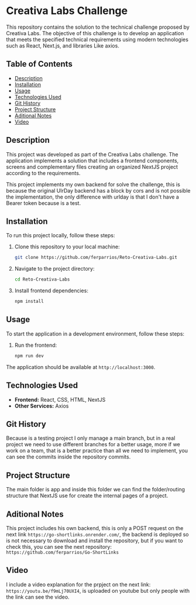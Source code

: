# Creativa Labs Challenge

This repository contains the solution to the technical challenge proposed by Creativa Labs. The objective of this challenge is to develop an application that meets the specified technical requirements using modern technologies such as React, Next.js, and libraries Like axios.

## Table of Contents

- [Description](#description)
- [Installation](#installation)
- [Usage](#usage)
- [Technologies Used](#technologies-used)
- [Git History](#git-history)
- [Project Structure](#project-structure)
- [Aditional Notes](#aditional-notes)
- [Video](#video)

## Description

This project was developed as part of the Creativa Labs challenge. The application implements a solution that includes a frontend  components, screens and complementary files creating an organized NextJS project according to the requirements.

This project implements my own backend for solve the challenge, this is because the original UlrDay backend has a block by cors and is not possible the implementation, the only difference with urlday is that I don't have a Bearer token because is a test.

## Installation

To run this project locally, follow these steps:

1. Clone this repository to your local machine:
    ```bash
    git clone https://github.com/ferparrios/Reto-Creativa-Labs.git
    ```

2. Navigate to the project directory:
    ```bash
    cd Reto-Creativa-Labs
    ```

3. Install frontend dependencies:
    ```bash
    npm install
    ```


## Usage

To start the application in a development environment, follow these steps:


1. Run the frontend:
    ```bash
    npm run dev
    ```

The application should be available at `http://localhost:3000`.

## Technologies Used

- **Frontend:** React, CSS, HTML, NextJS
- **Other Services:** Axios

## Git History

Because is a testing project I only manage a main branch, but in a real project we need to use different branches for a better usage, more if we work on a team, that is a better practice than all we need to implement, you can see the commits inside the repository commits.

## Project Structure

The main folder is app and inside this folder we can find the folder/routing structure that NextJS use for create the internal pages of a project.

## Aditional Notes

This project includes his own backend, this is only a POST request on the next link `https://go-shortlinks.onrender.com/`, the backend is deployed so is not necessary to download and install the repository, but if you want to check this, you can see the next repository: `https://github.com/ferparrios/Go-ShortLinks`

## Video

I include a video explanation for the prpject on the next link: `https://youtu.be/f9mLj70UXI4`, is uploaded on youtube but only people with the link can see the video.

